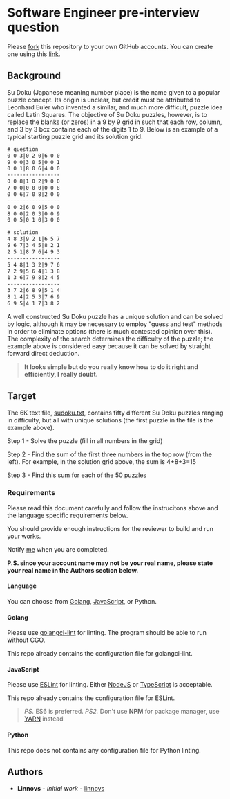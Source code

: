 # Software Engineer pre-interview question

Please [fork][forkFromGithub] this repository to your own GitHub accounts. You can create one using this [link][createAccount].

## Background

Su Doku (Japanese meaning number place) is the name given to a popular puzzle concept. Its origin is unclear, but credit must be attributed to Leonhard Euler who invented a similar, and much more difficult, puzzle idea called Latin Squares. The objective of Su Doku puzzles, however, is to replace the blanks (or zeros) in a 9 by 9 grid in such that each row, column, and 3 by 3 box contains each of the digits 1 to 9. Below is an example of a typical starting puzzle grid and its solution grid.

```txt
# question
0 0 3|0 2 0|6 0 0
9 0 0|3 0 5|0 0 1
0 0 1|8 0 6|4 0 0
-----------------
0 0 8|1 0 2|9 0 0
7 0 0|0 0 0|0 0 8
0 0 6|7 0 8|2 0 0
-----------------
0 0 2|6 0 9|5 0 0
8 0 0|2 0 3|0 0 9
0 0 5|0 1 0|3 0 0

# solution
4 8 3|9 2 1|6 5 7
9 6 7|3 4 5|8 2 1
2 5 1|8 7 6|4 9 3
-----------------
5 4 8|1 3 2|9 7 6
7 2 9|5 6 4|1 3 8
1 3 6|7 9 8|2 4 5
-----------------
3 7 2|6 8 9|5 1 4
8 1 4|2 5 3|7 6 9
6 9 5|4 1 7|3 8 2
```

A well constructed Su Doku puzzle has a unique solution and can be solved by logic, although it may be necessary to employ "guess and test" methods in order to eliminate options (there is much contested opinion over this). The complexity of the search determines the difficulty of the puzzle; the example above is considered easy because it can be solved by straight forward direct deduction.


> **It looks simple but do you really know how to do it right and efficiently, I really doubt.**


## Target

The 6K text file, [sudoku.txt][sudokuFile], contains fifty different Su Doku puzzles ranging in difficulty, but all with unique solutions (the first puzzle in the file is the example above).

Step 1 - Solve the puzzle (fill in all numbers in the grid)

Step 2 - Find the sum of the first three numbers in the top row (from the left). For example, in the solution grid above, the sum is 4+8+3=15

Step 3 - Find this sum for each of the 50 puzzles


### Requirements

Please read this document carefully and follow the instrucitons above and the language specific requirements below.

You should provide enough instructions for the reviewer to build and run your works.

Notify [me](https://github.com/raymond4entrak) when you are completed.

**P.S. since your account name may not be your real name, please state your real name in the Authors section below.**


#### Language

You can choose from [Golang][golangSite], [JavaScript][jsSite], or Python.

#### Golang

Please use [golangci-lint][golangciLint] for linting. The program should be able to run without CGO.

This repo already contains the configuration file for golangci-lint.

#### JavaScript

Please use [ESLint][eslintSite] for linting. Either [NodeJS][jsSite] or [TypeScript][tsSite] is acceptable.

This repo already contains the configuration file for ESLint.

> *PS.* ES6 is preferred.
> *PS2.* Don't use **NPM** for package manager, use [YARN][yarnSite] instead

#### Python

This repo does not contains any configuration file for Python linting.

## Authors

* **Linnovs** - *Initial work* - [linnovs](https://github.com/linnovs)

[forkFromGithub]:https://github.com/en-trak/backend-pre-interview/fork
[createAccount]:https://github.com/join
[golangSite]:https://golang.org
[golangciLint]:https://github.com/golangci/golangci-lint
[eslintSite]:https://eslint.org
[yarnSite]:https://classic.yarnpkg.com/lang/en/
[jsSite]:https://nodejs.org
[tsSite]:https://typescriptlang.org
[coffeeSite]:https://coffeescript.org
[sudokuFile]:sudoku.txt
